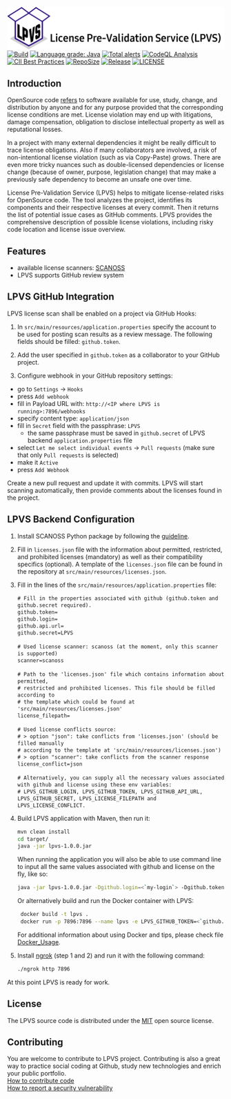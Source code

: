 
![License Pre-Validation Service (LPVS)](lpvslogo.png)
[![Build](https://github.com/samsung/lpvs/workflows/Build/badge.svg)](https://github.com/samsung/lpvs/actions?query=workflow%3ABuild)
[![Language grade: Java](https://img.shields.io/lgtm/grade/java/g/Samsung/LPVS.svg?logo=lgtm&logoWidth=18)](https://lgtm.com/projects/g/Samsung/LPVS/context:java)
[![Total alerts](https://img.shields.io/lgtm/alerts/g/Samsung/LPVS.svg?logo=lgtm&logoWidth=18)](https://lgtm.com/projects/g/Samsung/LPVS/alerts/)
[![CodeQL Analysis](https://github.com/Samsung/LPVS/workflows/CodeQL%20Analysis/badge.svg)](https://github.com/Samsung/LPVS/actions?query=workflow%3A%22CodeQL+Analysis%22)
[![CII Best Practices](https://bestpractices.coreinfrastructure.org/projects/6309/badge)](https://bestpractices.coreinfrastructure.org/projects/6309)
[![RepoSize](https://img.shields.io/github/repo-size/samsung/lpvs.svg)](https://github.com/Samsung/LPVS)
[![Release](https://img.shields.io/github/v/release/samsung/lpvs.svg)](https://github.com/Samsung/LPVS/releases)
[![LICENSE](https://img.shields.io/github/license/samsung/lpvs.svg)](https://github.com/Samsung/LPVS/blob/main/LICENSE)

## Introduction
OpenSource code [refers](https://en.wikipedia.org/wiki/Open-source_software) to software available for use, study, change, and distribution by anyone and for any purpose provided that the corresponding license conditions are met. License violation may end up with litigations, damage compensation, obligation to disclose intellectual property as well as reputational losses. 

In a project with many external dependencies it might be really difficult to trace license obligations. Also if many collaborators are involved, a risk of non-intentional license violation (such as via Copy-Paste) grows. There are even more tricky nuances such as double-licensed dependencies or license change (because of owner, purpose, legislation change) that may make a previously safe dependency to become an unsafe one over time.

License Pre-Validation Service (LPVS) helps to mitigate license-related risks for OpenSource code. The tool analyzes the project, identifies its components and their respective licenses at every commit. Then it returns the list of potential issue cases as GitHub comments. LPVS provides the comprehensive description of possible license violations, including  risky code location and license issue overview.

## Features

- available license scanners: [SCANOSS](https://www.scanoss.com)
- LPVS supports GitHub review system

## LPVS GitHub Integration

LPVS license scan shall be enabled on a project via GitHub Hooks:

1. In `src/main/resources/application.properties` specify the account to be used for posting scan results as a review message. The following fields should be filled: `github.token`.

2. Add the user specified in `github.token` as a collaborator to your GitHub project.

3. Configure webhook in your GitHub repository settings:
- go to `Settings` -> `Hooks`
- press `Add webhook`
- fill in Payload URL with: `http://<IP where LPVS is running>:7896/webhooks`
- specify content type: `application/json`
- fill in `Secret` field with the passphrase: `LPVS`
  - the same passphrase must be saved in `github.secret` of LPVS backend `application.properties` file
- select `Let me select individual events` -> `Pull requests` (make sure that only `Pull requests` is selected)
- make it `Active`
- press `Add Webhook`
    
Create a new pull request and update it with commits. 
LPVS will start scanning automatically, then provide comments about the licenses found in the project. 

## LPVS Backend Configuration

1. Install SCANOSS Python package by following the [guideline](https://github.com/scanoss/scanoss.py#installation).

2. Fill in `licenses.json` file with the information about permitted, restricted, and prohibited licenses (mandatory) as well as their compatibility specifics (optional). 
A template of the `licenses.json` file can be found in the repository at `src/main/resources/licenses.json`.

3. Fill in the lines of the `src/main/resources/application.properties` file:
    ```text
   # Fill in the properties associated with github (github.token and github.secret required).
   github.token=
   github.login=
   github.api.url=
   github.secret=LPVS

   # Used license scanner: scanoss (at the moment, only this scanner is supported)
    scanner=scanoss

   # Path to the 'licenses.json' file which contains information about permitted,
   # restricted and prohibited licenses. This file should be filled according to
   # the template which could be found at 'src/main/resources/licenses.json'
    license_filepath=

   # Used license conflicts source:
   # > option "json": take conflicts from 'licenses.json' (should be filled manually
   # according to the template at 'src/main/resources/licenses.json')
   # > option "scanner": take conflicts from the scanner response
    license_conflict=json
   
   # Alternatively, you can supply all the necessary values associated with github and license using these env variables:
   # LPVS_GITHUB_LOGIN, LPVS_GITHUB_TOKEN, LPVS_GITHUB_API_URL, LPVS_GITHUB_SECRET, LPVS_LICENSE_FILEPATH and LPVS_LICENSE_CONFLICT.
    ```

4. Build LPVS application with Maven, then run it:
    ```bash
    mvn clean install
    cd target/
    java -jar lpvs-1.0.0.jar
    ```

   When running the application you will also be able to use command line to input all the same values associated with github and license on the fly, like so:
   ```bash
   java -jar lpvs-1.0.0.jar -Dgithub.login=<`my-login`> -Dgithub.token=<`my-token`> etc.
   ```

   Or alternatively build and run the Docker container with LPVS:
   ```bash
    docker build -t lpvs .
    docker run -p 7896:7896 --name lpvs -e LPVS_GITHUB_TOKEN=<`github.token`> lpvs:latest
    ```
    For additional information about using Docker and tips, please check file [Docker_Usage](.github/Docker_Usage.md).
    
5. Install [ngrok](https://dashboard.ngrok.com/get-started) (step 1 and 2) and run it with the following command:
    ```bash
    ./ngrok http 7896 
    ```    
At this point LPVS is ready for work.   

## License

The LPVS source code is distributed under the [MIT](https://opensource.org/licenses/MIT) open source license.

## Contributing

You are welcome to contribute to LPVS project. 
Contributing is also a great way to practice social coding at Github, study new technologies and enrich your public portfolio.  
[How to contribute code](.github/CONTRIBUTING.md)  
[How to report a security vulnerability](.github/SECURITY.md)  
